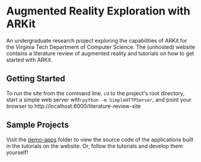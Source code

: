 # Augmented Reality Exploration with ARKit

An undergraduate research project exploring the capabilities of ARKit for the Virginia Tech Department of Computer Science. The (unhosted) website contains a literature review of augmented reality and tutorials on how to get started with ARKit. 

## Getting Started
To run the site from the command line, `cd` to the project's root directory, start a simple web server with `python -m SimpleHTTPServer`, and point your browser to http://localhost:8000/literature-review-site

## Sample Projects
Visit the [demo-apps](https://github.com/pg8wood/ARKit-Research/tree/master/demo-apps) folder to view the source code of the applications built in the tutorials on the website. Or, follow the tutorials and develop them yourself!
